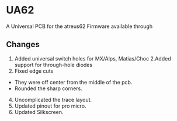 # UA62
A Universal PCB for the atreus62
Firmware available through

## Changes
1. Added universal switch holes for MX/Alps, Matias/Choc
2.Added support for through-hole diodes
3. Fixed edge cuts
  * They were off center from the middle of the pcb.
  * Rounded the sharp corners.
4. Uncomplicated the trace layout.
5. Updated pinout for pro micro.
6. Updated Silkscreen.
